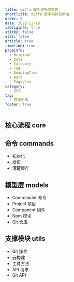 ```yaml
---
title: miffa 脚手架拆包策略
shortTitle: miffa 脚手架拆包策略
order: 6
date: 2022-11-19
isOriginal: true
sticky: false
star: false
article: true
timeline: true
pageInfo:
  - Original
  - Date
  - Category
  - Tag
  - ReadingTime
  - Word
  - PageView
category:
  - 项目
tag:
  - 慕课乐高
footer: true
---
```


## 核心流程 core

## 命令 commands
- 初始化
- 发布
- 清楚缓存

## 模型层 models
- Commander 命令
- Project 项目
- Component 组件
- Npm 模块
- Git 仓库

## 支撑模块 utils
- Git 操作
- 云构建
- 工具方法 
- API 请求
- Git API
